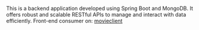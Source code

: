 ####
This is a backend application developed using Spring Boot and MongoDB. It offers robust and scalable RESTful APIs to manage and interact with data efficiently.
Front-end consumer on: <a href="https://github.com/renanmello/movieclient">movieclient</a>
